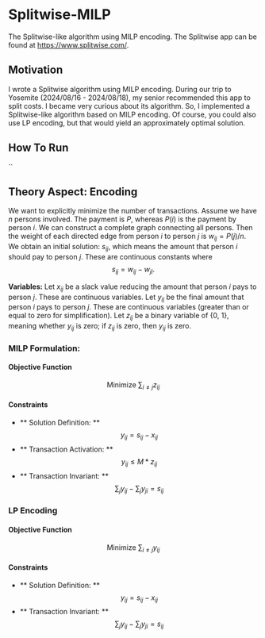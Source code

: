 # Splitwise-MILP
The Splitwise-like algorithm using MILP encoding. The Splitwise app can be found at https://www.splitwise.com/.

## Motivation
I wrote a Splitwise algorithm using MILP encoding. During our trip to Yosemite (2024/08/16 - 2024/08/18), my senior recommended this app to split costs. I became very curious about its algorithm. So, I implemented a Splitwise-like algorithm based on MILP encoding. Of course, you could also use LP encoding, but that would yield an approximately optimal solution.

## How To Run

``

## Theory Aspect: Encoding
We want to explicitly minimize the number of transactions. 
Assume we have $n$ persons involved. The payment is $P$, whereas $P(i)$ is the payment by person $i$. We can construct a complete graph connecting all persons. Then the weight of each directed edge from person $i$ to person $j$ is $w_{ij} = P(j) / n$.
We obtain an initial solution: $s_{ij}$, which means the amount that person $i$ should pay to person $j$. These are continuous constants where 
$$
s_{ij} = w_{ij}-w_{ji}.
$$

**Variables:**
Let $x_{ij}$ be a slack value reducing the amount that person $i$ pays to person $j$. These are continuous variables.
Let $y_{ij}$ be the final amount that person $i$ pays to person $j$. These are continuous variables (greater than or equal to zero for simplification).
Let $z_{ij}$ be a binary variable of {0, 1}, meaning whether $y_{ij}$ is zero; if $z_{ij}$ is zero, then $y_{ij}$ is zero.

### MILP Formulation:

#### Objective Function
$$
\text{Minimize } \sum_{i \neq j} z_{ij}
$$

#### Constraints
- ** Solution Definition: **
$$
y_{ij} = s_{ij} - x_{ij}
$$
- ** Transaction Activation: **
$$
y_{ij} \leq M * z_{ij}
$$
- ** Transaction Invariant: **
$$
\sum_{j} y_{ij} - \sum_{j} y_{ji} = s_{ij}
$$

### LP Encoding

#### Objective Function
$$
\text{Minimize } \sum_{i \neq j} y_{ij}
$$

#### Constraints
- ** Solution Definition: **
$$
y_{ij} = s_{ij} - x_{ij}
$$
- ** Transaction Invariant: **
$$
\sum_{j} y_{ij} - \sum_{j} y_{ji} = s_{ij}
$$
